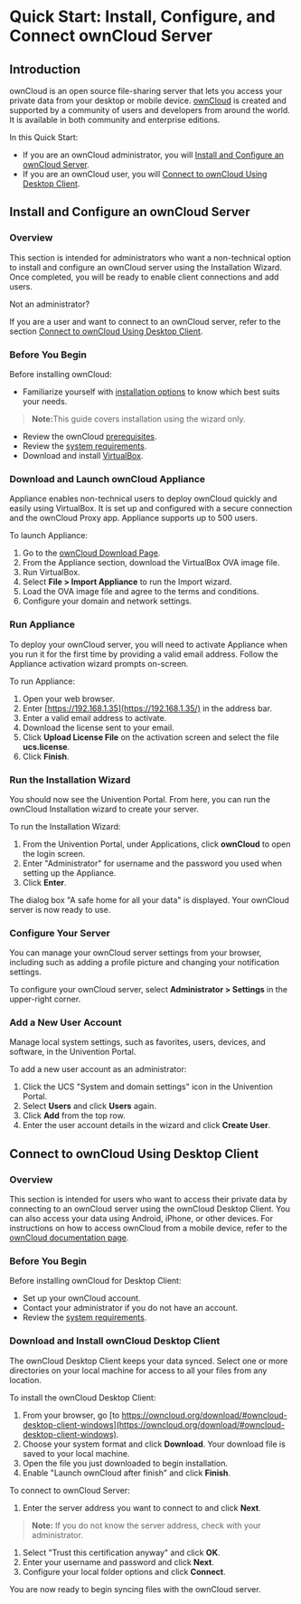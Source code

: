 # Quick Start: Install, Configure, and Connect ownCloud Server

## Introduction

ownCloud is an open source file-sharing server that lets you access your private data from your desktop or mobile device. [ownCloud](https://owncloud.org/) is created and supported by a community of users and developers from around the world. It is available in both community and enterprise editions.

In this Quick Start:

* If you are an ownCloud administrator, you will [Install and Configure an ownCloud Server](#admin).
* If you are an ownCloud user, you will [Connect to ownCloud Using Desktop Client](#user).

## Install and Configure an ownCloud Server <a name="admin"></a>

### Overview

This section is intended for administrators who want a non-technical option to install and configure an ownCloud server using the Installation Wizard. Once completed, you will be ready to enable client connections and add users.

Not an administrator?

If you are a user and want to connect to an ownCloud server, refer to the section [Connect to ownCloud Using Desktop Client](#users c).

### Before You Begin

Before installing ownCloud:

* Familiarize yourself with [installation options](https://doc.owncloud.org/server/10.1/admin_manual/installation/index.html) to know which best suits your needs.

> <b>Note:</b>This guide covers installation using the wizard only.

* Review the ownCloud [prerequisites](https://doc.owncloud.org/server/10.1/admin_manual/installation/manual_installation.html#prerequisites).
* Review the [system requirements](https://doc.owncloud.org/server/10.1/admin_manual/installation/system_requirements.html).
* Download and install [VirtualBox](https://www.virtualbox.org/wiki/Downloads).

### Download and Launch ownCloud Appliance

Appliance enables non-technical users to deploy ownCloud quickly and easily using VirtualBox. It is set up and configured with a secure connection and the ownCloud Proxy app. Appliance supports up to 500 users.

To launch Appliance:

1. Go to the [ownCloud Download Page](https://owncloud.org/download/).
2. From the Appliance section, download the VirtualBox OVA image file.
3. Run VirtualBox.
4. Select <b>File > Import Appliance</b> to run the Import wizard.
5. Load the OVA image file and agree to the terms and conditions.
6. Configure your domain and network settings.

### Run Appliance

To deploy your ownCloud server, you will need to activate Appliance when you run it for the first time by providing a valid email address. Follow the Appliance activation wizard prompts on-screen.

To run Appliance:

1. Open your web browser.
2. Enter [https://192.168.1.35](https://192.168.1.35/) in the address bar.
3. Enter a valid email address to activate.
4. Download the license sent to your email.
5. Click <b>Upload License File</b> on the activation screen and select the file <b>ucs.license</b>.
6. Click <b>Finish</b>.

### Run the Installation Wizard

You should now see the Univention Portal. From here, you can run the ownCloud Installation wizard to create your server.

To run the Installation Wizard:

1. From the Univention Portal, under Applications, click <b>ownCloud</b> to open the login screen.
2. Enter "Administrator" for username and the password you used when setting up the Appliance.
3. Click <b>Enter</b>.

The dialog box "A safe home for all your data" is displayed. Your ownCloud server is now ready to use.

### Configure Your Server

You can manage your ownCloud server settings from your browser, including such as adding a profile picture and changing your notification settings.

To configure your ownCloud server, select <b>Administrator > Settings</b> in the upper-right corner.

### Add a New User Account

Manage local system settings, such as favorites, users, devices, and software, in the Univention Portal.

To add a new user account as an administrator:

1. Click the UCS "System and domain settings" icon in the Univention Portal.
2. Select <b>Users</b> and click <b>Users</b> again.
3. Click <b>Add</b> from the top row.
4. Enter the user account details in the wizard and click <b>Create User</b>.

## Connect to ownCloud Using Desktop Client <a name="user"></a>

### Overview

This section is intended for users who want to access their private data by connecting to an ownCloud server using the ownCloud Desktop Client. You can also access your data using Android, iPhone, or other devices.
For instructions on how to access ownCloud from a mobile device, refer to the [ownCloud documentation page](https://doc.owncloud.org/server/).

### Before You Begin

Before installing ownCloud for Desktop Client:

* Set up your ownCloud account.
* Contact your administrator if you do not have an account.
* Review the [system requirements](https://doc.owncloud.org/server/10.1/admin_manual/installation/system_requirements.html).

### Download and Install ownCloud Desktop Client

The ownCloud Desktop Client keeps your data synced. Select one or more directories on your local machine for access to all your files from any location.

To install the ownCloud Desktop Client:

1. From your browser, go [to https://owncloud.org/download/#owncloud-desktop-client-windows](https://owncloud.org/download/#owncloud-desktop-client-windows).
2. Choose your system format and click <b>Download</b>. Your download file is saved to your local machine.
3. Open the file you just downloaded to begin installation.
4. Enable "Launch ownCloud after finish" and click <b>Finish</b>.

To connect to ownCloud Server:

1. Enter the server address you want to connect to and click <b>Next</b>.

> <b>Note:</b> If you do not know the server address, check with your administrator.

1. Select "Trust this certification anyway" and click <b>OK</b>.
2. Enter your username and password and click <b>Next</b>.
3. Configure your local folder options and click <b>Connect</b>.

You are now ready to begin syncing files with the ownCloud server.
